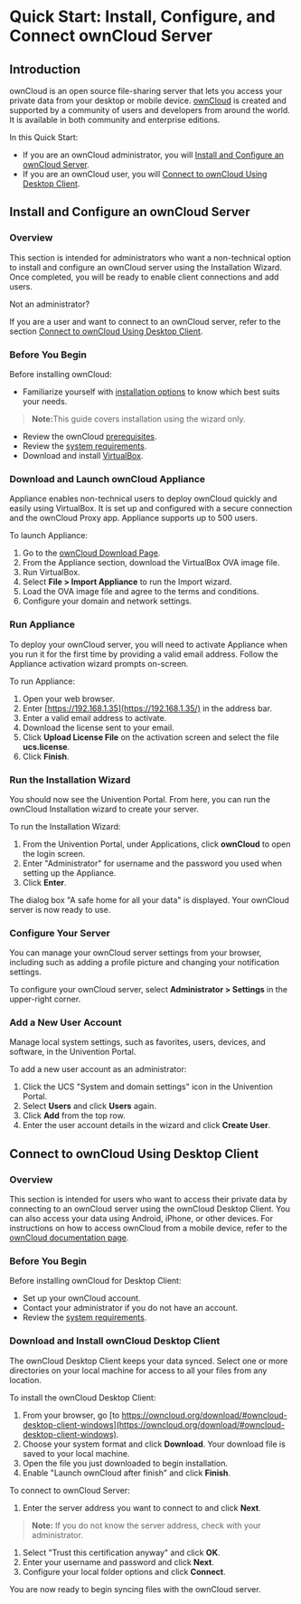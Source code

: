 # Quick Start: Install, Configure, and Connect ownCloud Server

## Introduction

ownCloud is an open source file-sharing server that lets you access your private data from your desktop or mobile device. [ownCloud](https://owncloud.org/) is created and supported by a community of users and developers from around the world. It is available in both community and enterprise editions.

In this Quick Start:

* If you are an ownCloud administrator, you will [Install and Configure an ownCloud Server](#admin).
* If you are an ownCloud user, you will [Connect to ownCloud Using Desktop Client](#user).

## Install and Configure an ownCloud Server <a name="admin"></a>

### Overview

This section is intended for administrators who want a non-technical option to install and configure an ownCloud server using the Installation Wizard. Once completed, you will be ready to enable client connections and add users.

Not an administrator?

If you are a user and want to connect to an ownCloud server, refer to the section [Connect to ownCloud Using Desktop Client](#users c).

### Before You Begin

Before installing ownCloud:

* Familiarize yourself with [installation options](https://doc.owncloud.org/server/10.1/admin_manual/installation/index.html) to know which best suits your needs.

> <b>Note:</b>This guide covers installation using the wizard only.

* Review the ownCloud [prerequisites](https://doc.owncloud.org/server/10.1/admin_manual/installation/manual_installation.html#prerequisites).
* Review the [system requirements](https://doc.owncloud.org/server/10.1/admin_manual/installation/system_requirements.html).
* Download and install [VirtualBox](https://www.virtualbox.org/wiki/Downloads).

### Download and Launch ownCloud Appliance

Appliance enables non-technical users to deploy ownCloud quickly and easily using VirtualBox. It is set up and configured with a secure connection and the ownCloud Proxy app. Appliance supports up to 500 users.

To launch Appliance:

1. Go to the [ownCloud Download Page](https://owncloud.org/download/).
2. From the Appliance section, download the VirtualBox OVA image file.
3. Run VirtualBox.
4. Select <b>File > Import Appliance</b> to run the Import wizard.
5. Load the OVA image file and agree to the terms and conditions.
6. Configure your domain and network settings.

### Run Appliance

To deploy your ownCloud server, you will need to activate Appliance when you run it for the first time by providing a valid email address. Follow the Appliance activation wizard prompts on-screen.

To run Appliance:

1. Open your web browser.
2. Enter [https://192.168.1.35](https://192.168.1.35/) in the address bar.
3. Enter a valid email address to activate.
4. Download the license sent to your email.
5. Click <b>Upload License File</b> on the activation screen and select the file <b>ucs.license</b>.
6. Click <b>Finish</b>.

### Run the Installation Wizard

You should now see the Univention Portal. From here, you can run the ownCloud Installation wizard to create your server.

To run the Installation Wizard:

1. From the Univention Portal, under Applications, click <b>ownCloud</b> to open the login screen.
2. Enter "Administrator" for username and the password you used when setting up the Appliance.
3. Click <b>Enter</b>.

The dialog box "A safe home for all your data" is displayed. Your ownCloud server is now ready to use.

### Configure Your Server

You can manage your ownCloud server settings from your browser, including such as adding a profile picture and changing your notification settings.

To configure your ownCloud server, select <b>Administrator > Settings</b> in the upper-right corner.

### Add a New User Account

Manage local system settings, such as favorites, users, devices, and software, in the Univention Portal.

To add a new user account as an administrator:

1. Click the UCS "System and domain settings" icon in the Univention Portal.
2. Select <b>Users</b> and click <b>Users</b> again.
3. Click <b>Add</b> from the top row.
4. Enter the user account details in the wizard and click <b>Create User</b>.

## Connect to ownCloud Using Desktop Client <a name="user"></a>

### Overview

This section is intended for users who want to access their private data by connecting to an ownCloud server using the ownCloud Desktop Client. You can also access your data using Android, iPhone, or other devices.
For instructions on how to access ownCloud from a mobile device, refer to the [ownCloud documentation page](https://doc.owncloud.org/server/).

### Before You Begin

Before installing ownCloud for Desktop Client:

* Set up your ownCloud account.
* Contact your administrator if you do not have an account.
* Review the [system requirements](https://doc.owncloud.org/server/10.1/admin_manual/installation/system_requirements.html).

### Download and Install ownCloud Desktop Client

The ownCloud Desktop Client keeps your data synced. Select one or more directories on your local machine for access to all your files from any location.

To install the ownCloud Desktop Client:

1. From your browser, go [to https://owncloud.org/download/#owncloud-desktop-client-windows](https://owncloud.org/download/#owncloud-desktop-client-windows).
2. Choose your system format and click <b>Download</b>. Your download file is saved to your local machine.
3. Open the file you just downloaded to begin installation.
4. Enable "Launch ownCloud after finish" and click <b>Finish</b>.

To connect to ownCloud Server:

1. Enter the server address you want to connect to and click <b>Next</b>.

> <b>Note:</b> If you do not know the server address, check with your administrator.

1. Select "Trust this certification anyway" and click <b>OK</b>.
2. Enter your username and password and click <b>Next</b>.
3. Configure your local folder options and click <b>Connect</b>.

You are now ready to begin syncing files with the ownCloud server.
